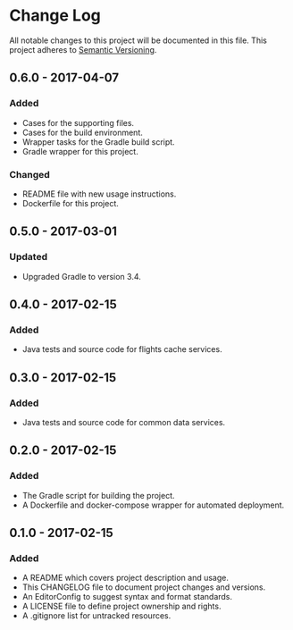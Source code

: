 # Change Log

All notable changes to this project will be documented in this file. This
project adheres to [Semantic Versioning](http://semver.org).

## 0.6.0 - 2017-04-07

### Added

  - Cases for the supporting files.
  - Cases for the build environment.
  - Wrapper tasks for the Gradle build script.
  - Gradle wrapper for this project.

### Changed

  - README file with new usage instructions.
  - Dockerfile for this project.

## 0.5.0 - 2017-03-01

### Updated

  - Upgraded Gradle to version 3.4.

## 0.4.0 - 2017-02-15

### Added

  - Java tests and source code for flights cache services.

## 0.3.0 - 2017-02-15

### Added

  - Java tests and source code for common data services.

## 0.2.0 - 2017-02-15

### Added

  - The Gradle script for building the project.
  - A Dockerfile and docker-compose wrapper for automated deployment.

## 0.1.0 - 2017-02-15

### Added

  - A README which covers project description and usage.
  - This CHANGELOG file to document project changes and versions.
  - An EditorConfig to suggest syntax and format standards.
  - A LICENSE file to define project ownership and rights.
  - A .gitignore list for untracked resources.
